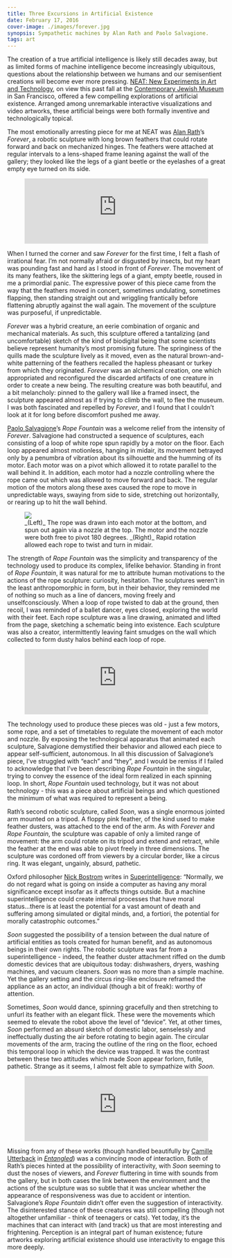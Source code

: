 ```yaml
---
title: Three Excursions in Artificial Existence
date: February 17, 2016
cover-image: ./images/forever.jpg
synopsis: Sympathetic machines by Alan Rath and Paolo Salvagione.
tags: art
---
```


[NEAT]: http://neat.thecjm.org/
[Contemporary Jewish Museum]: http://www.thecjm.org/
[Alan Rath]: http://alanrath.org/
[Paolo Salvagione]: http://salvagione.com/
[Nick Bostrom]: https://en.wikipedia.org/wiki/Nick_Bostrom
[Superintelligence]: https://books.google.com/books?id=7_H8AwAAQBAJ&lpg=PP1&pg=PP1#v=onepage&q&f=false
[Camille Utterback]: http://camilleutterback.com/
[Entangled]: https://www.youtube.com/watch?v=cmKSwen2GAw

The creation of a true artificial intelligence is likely still decades away, but as limited forms of machine intelligence become increasingly ubiquitous, questions about the relationship between we humans and our semisentient creations will become ever more pressing. [NEAT: New Experiments in Art and Technology][NEAT], on view this past fall at the [Contemporary Jewish Museum][] in San Francisco, offered a few compelling explorations of artificial existence. Arranged among unremarkable interactive visualizations and video artworks, these artificial beings were both formally inventive and technologically topical.

The most emotionally arresting piece for me at NEAT was [Alan Rath][]’s _Forever_, a robotic sculpture with long brown feathers that could rotate forward and back on mechanized hinges. The feathers were attached at regular intervals to a lens-shaped frame leaning against the wall of the gallery; they looked like the legs of a giant beetle or the eyelashes of a great empty eye turned on its side.

<figure>
<div class="youtube-container">
<iframe class="youtube-video" width="100%" src="https://www.youtube.com/embed/LZigs_qFmkw" frameborder="0" allowfullscreen></iframe>
</div><!-- .youtube-container -->
</figure>

When I turned the corner and saw _Forever_ for the first time, I felt a flash of irrational fear. I’m not normally afraid or disgusted by insects, but my heart was pounding fast and hard as I stood in front of _Forever_. The movement of its many feathers, like the skittering legs of a giant, empty beetle, roused in me a primordial panic. The expressive power of this piece came from the way that the feathers moved in concert, sometimes undulating, sometimes flapping, then standing straight out and wriggling frantically before flattening abruptly against the wall again. The movement of the sculpture was purposeful, if unpredictable. 

_Forever_ was a hybrid creature, an eerie combination of organic and mechanical materials. As such, this sculpture offered a tantalizing (and uncomfortable) sketch of the kind of biodigital being that some scientists believe represent humanity’s most promising future. The springiness of the quills made the sculpture lively as it moved, even as the natural brown-and-white patterning of the feathers recalled the hapless pheasant or turkey from which they originated. _Forever_ was an alchemical creation, one which appropriated and reconfigured the discarded artifacts of one creature in order to create a new being. The resulting creature was both beautiful, and a bit melancholy: pinned to the gallery wall like a framed insect, the sculpture appeared almost as if trying to climb the wall, to flee the museum. I was both fascinated and repelled by _Forever_, and I found that I couldn’t look at it for long before discomfort pushed me away.

[Paolo Salvagione][]’s _Rope Fountain_ was a welcome relief from the intensity of _Forever_. Salvagione had constructed a sequence of sculptures, each consisting of a loop of white rope spun rapidly by a motor on the floor. Each loop appeared almost motionless, hanging in midair, its movement betrayed only by a penumbra of vibration about its silhouette and the humming of its motor. Each motor was on a pivot which allowed it to rotate parallel to the wall behind it. In addition, each motor had a nozzle controlling where the rope came out which was allowed to move forward and back. The regular motion of the motors along these axes caused the rope to move in unpredictable ways, swaying from side to side, stretching out horizontally, or rearing up to hit the wall behind.

<figure>
<img src="./images/rope-fountain-combined.jpg"></img>
<figcaption>_(Left)_ The rope was drawn into each motor at the bottom, and spun out again via a nozzle at the top. The motor and the nozzle were both free to pivot 180 degrees. _(Right)_ Rapid rotation allowed each rope to twist and turn in midair.</figcaption>
</figure>

The strength of _Rope Fountain_ was the simplicity and transparency of the technology used to produce its complex, lifelike behavior.  Standing in front of _Rope Fountain_, it was natural for me to attribute human motivations to the actions of the rope sculpture: curiosity, hesitation. The sculptures weren’t in the least anthropomorphic in form, but in their behavior, they reminded me of nothing so much as a line of dancers, moving freely and unselfconsciously. When a loop of rope twisted to dab at the ground, then recoil, I was reminded of a ballet dancer, eyes closed, exploring the world with their feet. Each rope sculpture was a line drawing, animated and lifted from the page, sketching a schematic being into existence. Each sculpture was also a creator, intermittently leaving faint smudges on the wall which collected to form dusty halos behind each loop of rope. 

<figure>
<div class="youtube-container">
<iframe class="youtube-video" width="100%" src="https://www.youtube.com/embed/XGHACdmT5TE" frameborder="0" allowfullscreen></iframe>
</div>
</figure>

The technology used to produce these pieces was old - just a few motors, some rope, and a set of timetables to regulate the movement of each motor and nozzle. By exposing the technological apparatus that animated each sculpture, Salvagione demystified their behavior and allowed each piece to appear self-sufficient, autonomous. In all this discussion of Salvagione’s piece, I’ve struggled with “each” and “they”, and I would be remiss if I failed to acknowledge that I’ve been describing _Rope Fountain_ in the singular, trying to convey the essence of the ideal form realized in each spinning loop. In short, _Rope Fountain_ used technology, but it was not about technology - this was a piece about artificial beings and which questioned the minimum of what was required to represent a being.

Rath’s second robotic sculpture, called _Soon_, was a single enormous jointed arm mounted on a tripod. A floppy pink feather, of the kind used to make feather dusters, was attached to the end of the arm. As with _Forever_ and _Rope Fountain_, the sculpture was capable of only a limited range of movement: the arm could rotate on its tripod and extend and retract, while the feather at the end was able to pivot freely in three dimensions. The sculpture was cordoned off from viewers by a circular border, like a circus ring. It was elegant, ungainly, absurd, pathetic. 

Oxford philosopher [Nick Bostrom][] writes in [Superintelligence][]: “Normally, we do not regard what is going on inside a computer as having any moral significance except insofar as it affects things outside. But a machine superintelligence could create internal processes that have moral status...there is at least the potential for a vast amount of death and suffering among simulated or digital minds, and, a fortiori, the potential for morally catastrophic outcomes.”

_Soon_ suggested the possibility of a tension between the dual nature of artificial entities as tools created for human benefit, and as autonomous beings in their own rights. The robotic sculpture was far from a superintelligence - indeed, the feather duster attachment riffed on the dumb domestic devices that are ubiquitous today: dishwashers, dryers, washing machines, and vacuum cleaners. _Soon_ was no more than a simple machine. Yet the gallery setting and the circus ring-like enclosure reframed the appliance as an actor, an individual (though a bit of freak): worthy of attention.

Sometimes, _Soon_ would dance, spinning gracefully and then stretching to unfurl its feather with an elegant flick. These were the movements which seemed to elevate the robot above the level of “device”. Yet, at other times, _Soon_ performed an absurd sketch of domestic labor, senselessly and ineffectually dusting the air before rotating to begin again. The circular movements of the arm, tracing the outline of the ring on the floor, echoed this temporal loop in which the device was trapped. It was the contrast between these two attitudes which made _Soon_ appear forlorn, futile, pathetic. Strange as it seems, I almost felt able to sympathize with _Soon_.

<figure>
<div class="youtube-container">
<iframe class="youtube-video" width="100%" src="https://www.youtube.com/embed/h4Q6i_ic2uQ" frameborder="0" allowfullscreen></iframe>
</div><!-- .youtube-container -->
</figure>

Missing from any of these works (though handled beautifully by [Camille Utterback][] in [_Entangled_][Entangled]) was a convincing mode of interaction. Both of Rath’s pieces hinted at the possibility of interactivity, with _Soon_ seeming to dust the noses of viewers, and _Forever_ fluttering in time with sounds from the gallery, but in both cases the link between the environment and the actions of the sculpture was so subtle that it was unclear whether the appearance of responsiveness was due to accident or intention. Salvagione’s _Rope Fountain_ didn’t offer even the suggestion of interactivity. The disinterested stance of these creatures was still compelling (though not altogether unfamiliar - think of teenagers or cats). Yet today, it’s the machines that can interact with (and track) us that are most interesting and frightening. Perception is an integral part of human existence; future artworks exploring artificial existence should use interactivity to engage this more deeply.
